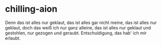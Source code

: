 chilling-aion
=============

Denn das ist alles nur geklaut, das ist alles gar nicht meine, das ist alles nur geklaut, doch das weiß ich nur ganz alleine, das ist alles nur geklaut und gestohlen, nur gezogen und geraubt. Entschuldigung, das hab' ich mir erlaubt.